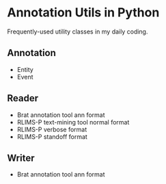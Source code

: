 Annotation Utils in Python
================================

Frequently-used utility classes in my daily coding.

Annotation
----------
* Entity
* Event

Reader
------
* Brat annotation tool ann format
* RLIMS-P text-mining tool normal format 
* RLIMS-P verbose format
* RLIMS-P standoff format

Writer
------
* Brat annotation tool ann format